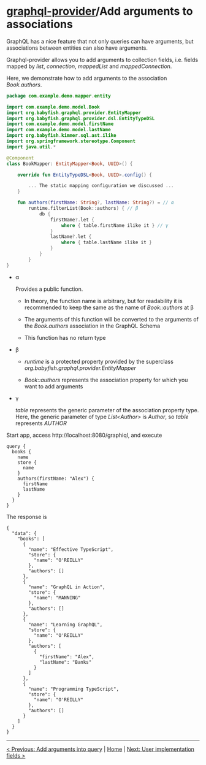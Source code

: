 # [graphql-provider](https://github.com/babyfish-ct/graphql-provider)/Add arguments to associations

GraphQL has a nice feature that not only queries can have arguments, but associations between entities can also have arguments.

Graphql-provider allows you to add arguments to collection fields, i.e. fields mapped by *list*, *connection*, *mappedList* and *mappedConnection*.

Here, we demonstrate how to add arguments to the association *Book.authors*.

```kt
package com.example.demo.mapper.entity

import com.example.demo.model.Book
import org.babyfish.graphql.provider.EntityMapper
import org.babyfish.graphql.provider.dsl.EntityTypeDSL
import com.example.demo.model.firstName
import com.example.demo.model.lastName
import org.babyfish.kimmer.sql.ast.ilike
import org.springframework.stereotype.Component
import java.util.*

@Component
class BookMapper: EntityMapper<Book, UUID>() {

    override fun EntityTypeDSL<Book, UUID>.config() {

        ... The static mapping configuration we discussed ...
    }

    fun authors(firstName: String?, lastName: String?) = // α
        runtime.filterList(Book::authors) { // β
            db {
                firstName?.let {
                    where { table.firstName ilike it } // γ
                }
                lastName?.let {
                    where { table.lastName ilike it }
                }
            }
        }
}
```

- α

    Provides a public function. 
    
    - In theory, the function name is arbitrary, but for readability it is recommended to keep the same as the name of *Book::authors* at β
    
    - The arguments of this function will be converted to the arguments of the *Book.authors* association in the GraphQL Schema
    
    - This function has no return type
    
- β

    - *runtime* is a protected property provided by the superclass *org.babyfish.graphql.provider.EntityMapper*
    
    - *Book::authors* represents the association property for which you want to add arguments

- γ

    *table* represents the generic parameter of the association property type. Here, the generic parameter of type *List&lt;Author&gt;* is *Author*, so *table* represents *AUTHOR*
    
    
Start app, access http://localhost:8080/graphiql, and execute
```
query {
  books {
    name
    store {
      name
    }
    authors(firstName: "Alex") {
      firstName
      lastName
    }
  }
}
```
The response is
```
{
  "data": {
    "books": [
      {
        "name": "Effective TypeScript",
        "store": {
          "name": "O'REILLY"
        },
        "authors": []
      },
      {
        "name": "GraphQL in Action",
        "store": {
          "name": "MANNING"
        },
        "authors": []
      },
      {
        "name": "Learning GraphQL",
        "store": {
          "name": "O'REILLY"
        },
        "authors": [
          {
            "firstName": "Alex",
            "lastName": "Banks"
          }
        ]
      },
      {
        "name": "Programming TypeScript",
        "store": {
          "name": "O'REILLY"
        },
        "authors": []
      }
    ]
  }
}
```
    
------------
    
[< Previous: Add arguments into query](./query-arguments.md) | [Home](https://github.com/babyfish-ct/graphql-provider) | [Next: User implementation fields >](./user-implementation.md)
